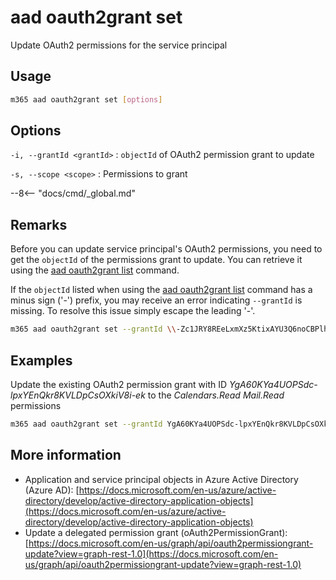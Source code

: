 # aad oauth2grant set

Update OAuth2 permissions for the service principal

## Usage

```sh
m365 aad oauth2grant set [options]
```

## Options

`-i, --grantId <grantId>`
: `objectId` of OAuth2 permission grant to update

`-s, --scope <scope>`
: Permissions to grant

--8<-- "docs/cmd/_global.md"

## Remarks

Before you can update service principal's OAuth2 permissions, you need to get the `objectId` of the permissions grant to update. You can retrieve it using the [aad oauth2grant list](./oauth2grant-list.md) command.

If the `objectId` listed when using the [aad oauth2grant list](./oauth2grant-list.md) command has a minus sign ('-') prefix, you may receive an error indicating `--grantId` is missing. To resolve this issue simply escape the leading '-'.  

```sh
m365 aad oauth2grant set --grantId \\-Zc1JRY8REeLxmXz5KtixAYU3Q6noCBPlhwGiX7pxmU
```

## Examples

Update the existing OAuth2 permission grant with ID _YgA60KYa4UOPSdc-lpxYEnQkr8KVLDpCsOXkiV8i-ek_ to the _Calendars.Read Mail.Read_ permissions

```sh
m365 aad oauth2grant set --grantId YgA60KYa4UOPSdc-lpxYEnQkr8KVLDpCsOXkiV8i-ek --scope "Calendars.Read Mail.Read"
```

## More information

- Application and service principal objects in Azure Active Directory (Azure AD): [https://docs.microsoft.com/en-us/azure/active-directory/develop/active-directory-application-objects](https://docs.microsoft.com/en-us/azure/active-directory/develop/active-directory-application-objects)
- Update a delegated permission grant (oAuth2PermissionGrant): [https://docs.microsoft.com/en-us/graph/api/oauth2permissiongrant-update?view=graph-rest-1.0](https://docs.microsoft.com/en-us/graph/api/oauth2permissiongrant-update?view=graph-rest-1.0)
